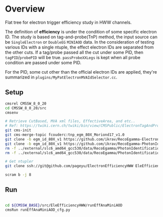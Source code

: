 # Overview

Flat tree for electron trigger efficiency study in HWW channels.

The definition of **efficiency** is under the condition of some specific electron ID.
The study is based on tag-and-probe(TnP) method, the input source can be `SingleElectron` or `DoubleEG` `MINIAOD` data. In the consideration of testing various IDs with a single ntuple, the effect electron IDs are separated from the other cuts. If a tag/probe passed all the cut under some PID, then `tagPID`/`probePID` will be true. `passProbeXXLegs` is kept when all probe condition are passed under some PID.

For the PID, some cut other than the official electron IDs are applied, they're summarized in `plugins/MyPatElectronMVAIdSelector.cc`.


## Setup

```bash
cmsrel CMSSW_8_0_20
cd CMSSW_8_0_20/src
cmsenv

# Retrieve CutBased, MVA xml files, EffectiveArea, and etc..
# Ref: https://twiki.cern.ch/twiki/bin/view/CMSPublic/ElectronTagAndProbe
git cms-init
git cms-merge-topic fcouderc:tnp_egm_80X_Moriond17_v1.0
git clone -b egm_id_80X_v1 https://github.com/ikrav/RecoEgamma-ElectronIdentification.git ../external/slc6_amd64_gcc530/data/RecoEgamma/ElectronIdentification/data
git clone -b egm_id_80X_v1 https://github.com/ikrav/RecoEgamma-PhotonIdentification.git ../external/slc6_amd64_gcc530/data/RecoEgamma/PhotonIdentification/data
rm -f ../external/slc6_amd64_gcc530/data/RecoEgamma/PhotonIdentification/data/Spring15/photon_general_MVA_Spring15_50ns_EB_V0.weights.xml
rm -f ../external/slc6_amd64_gcc530/data/RecoEgamma/PhotonIdentification/data/Spring15/photon_general_MVA_Spring15_50ns_EE_V0.weights.xml

# Get ntupler
git clone ssh://git@github.com/pageyu/ElectronEfficiencyHWW EleEfficiencyHWW

scram b -j 8
```

## Run

```bash

cd ${CMSSW_BASE}/src/EleEfficiencyHWW/runEffAnaMiniAOD
cmsRun runEffAnaMiniAOD_cfg.py

```
